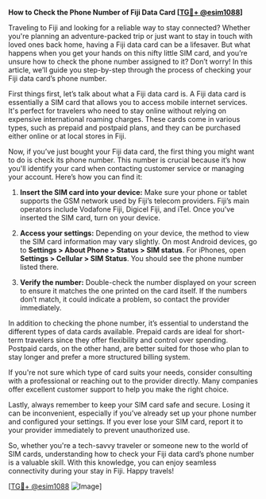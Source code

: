 **How to Check the Phone Number of Fiji Data Card [[TG💪+ @esim1088](https://t.me/s/esim1088)]**

Traveling to Fiji and looking for a reliable way to stay connected? Whether you're planning an adventure-packed trip or just want to stay in touch with loved ones back home, having a Fiji data card can be a lifesaver. But what happens when you get your hands on this nifty little SIM card, and you’re unsure how to check the phone number assigned to it? Don’t worry! In this article, we’ll guide you step-by-step through the process of checking your Fiji data card’s phone number.

First things first, let’s talk about what a Fiji data card is. A Fiji data card is essentially a SIM card that allows you to access mobile internet services. It's perfect for travelers who need to stay online without relying on expensive international roaming charges. These cards come in various types, such as prepaid and postpaid plans, and they can be purchased either online or at local stores in Fiji. 

Now, if you’ve just bought your Fiji data card, the first thing you might want to do is check its phone number. This number is crucial because it’s how you'll identify your card when contacting customer service or managing your account. Here’s how you can find it:

1. **Insert the SIM card into your device:** Make sure your phone or tablet supports the GSM network used by Fiji’s telecom providers. Fiji’s main operators include Vodafone Fiji, Digicel Fiji, and iTel. Once you've inserted the SIM card, turn on your device.

2. **Access your settings:** Depending on your device, the method to view the SIM card information may vary slightly. On most Android devices, go to **Settings > About Phone > Status > SIM status**. For iPhones, open **Settings > Cellular > SIM Status**. You should see the phone number listed there.

3. **Verify the number:** Double-check the number displayed on your screen to ensure it matches the one printed on the card itself. If the numbers don’t match, it could indicate a problem, so contact the provider immediately.

In addition to checking the phone number, it’s essential to understand the different types of data cards available. Prepaid cards are ideal for short-term travelers since they offer flexibility and control over spending. Postpaid cards, on the other hand, are better suited for those who plan to stay longer and prefer a more structured billing system.

If you're not sure which type of card suits your needs, consider consulting with a professional or reaching out to the provider directly. Many companies offer excellent customer support to help you make the right choice.

Lastly, always remember to keep your SIM card safe and secure. Losing it can be inconvenient, especially if you’ve already set up your phone number and configured your settings. If you ever lose your SIM card, report it to your provider immediately to prevent unauthorized use.

So, whether you're a tech-savvy traveler or someone new to the world of SIM cards, understanding how to check your Fiji data card’s phone number is a valuable skill. With this knowledge, you can enjoy seamless connectivity during your stay in Fiji. Happy travels!

[[TG💪+ @esim1088](https://t.me/s/esim1088) ![Image](https://i.postimg.cc/Y0z9fWf4/image.png)]
